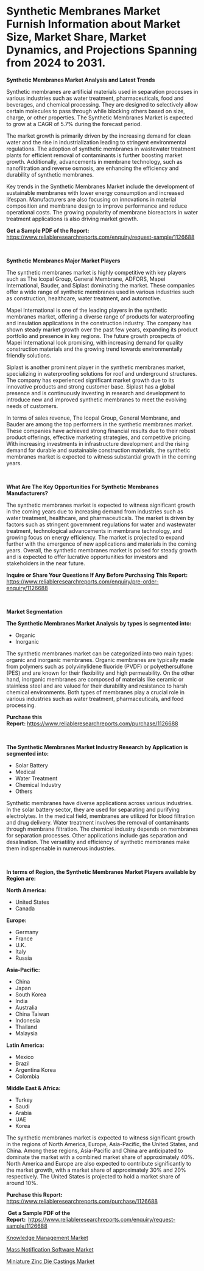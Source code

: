 <p><h1>Synthetic Membranes Market Furnish Information about Market Size, Market Share, Market Dynamics, and Projections Spanning from 2024 to 2031.</h1></p><p><strong>Synthetic Membranes Market Analysis and Latest Trends</strong></p>
<p><p>Synthetic membranes are artificial materials used in separation processes in various industries such as water treatment, pharmaceuticals, food and beverages, and chemical processing. They are designed to selectively allow certain molecules to pass through while blocking others based on size, charge, or other properties. The Synthetic Membranes Market is expected to grow at a CAGR of 5.7% during the forecast period.</p><p>The market growth is primarily driven by the increasing demand for clean water and the rise in industrialization leading to stringent environmental regulations. The adoption of synthetic membranes in wastewater treatment plants for efficient removal of contaminants is further boosting market growth. Additionally, advancements in membrane technology, such as nanofiltration and reverse osmosis, are enhancing the efficiency and durability of synthetic membranes.</p><p>Key trends in the Synthetic Membranes Market include the development of sustainable membranes with lower energy consumption and increased lifespan. Manufacturers are also focusing on innovations in material composition and membrane design to improve performance and reduce operational costs. The growing popularity of membrane bioreactors in water treatment applications is also driving market growth.</p></p>
<p><strong>Get a Sample PDF of the Report:&nbsp;</strong> <a href="https://www.reliableresearchreports.com/enquiry/request-sample/1126688">https://www.reliableresearchreports.com/enquiry/request-sample/1126688</a></p>
<p>&nbsp;</p>
<p><strong>Synthetic Membranes Major Market Players</strong></p>
<p><p>The synthetic membranes market is highly competitive with key players such as The Icopal Group, General Membrane, ADFORS, Mapei International, Bauder, and Siplast dominating the market. These companies offer a wide range of synthetic membranes used in various industries such as construction, healthcare, water treatment, and automotive.</p><p>Mapei International is one of the leading players in the synthetic membranes market, offering a diverse range of products for waterproofing and insulation applications in the construction industry. The company has shown steady market growth over the past few years, expanding its product portfolio and presence in key regions. The future growth prospects of Mapei International look promising, with increasing demand for quality construction materials and the growing trend towards environmentally friendly solutions.</p><p>Siplast is another prominent player in the synthetic membranes market, specializing in waterproofing solutions for roof and underground structures. The company has experienced significant market growth due to its innovative products and strong customer base. Siplast has a global presence and is continuously investing in research and development to introduce new and improved synthetic membranes to meet the evolving needs of customers.</p><p>In terms of sales revenue, The Icopal Group, General Membrane, and Bauder are among the top performers in the synthetic membranes market. These companies have achieved strong financial results due to their robust product offerings, effective marketing strategies, and competitive pricing. With increasing investments in infrastructure development and the rising demand for durable and sustainable construction materials, the synthetic membranes market is expected to witness substantial growth in the coming years.</p></p>
<p>&nbsp;</p>
<p><strong>What Are The Key Opportunities For Synthetic Membranes Manufacturers?</strong></p>
<p><p>The synthetic membranes market is expected to witness significant growth in the coming years due to increasing demand from industries such as water treatment, healthcare, and pharmaceuticals. The market is driven by factors such as stringent government regulations for water and wastewater treatment, technological advancements in membrane technology, and growing focus on energy efficiency. The market is projected to expand further with the emergence of new applications and materials in the coming years. Overall, the synthetic membranes market is poised for steady growth and is expected to offer lucrative opportunities for investors and stakeholders in the near future.</p></p>
<p><strong>Inquire or Share Your Questions If Any Before Purchasing This Report:</strong> <a href="https://www.reliableresearchreports.com/enquiry/pre-order-enquiry/1126688">https://www.reliableresearchreports.com/enquiry/pre-order-enquiry/1126688</a></p>
<p>&nbsp;</p>
<p><strong>Market Segmentation</strong></p>
<p><strong>The Synthetic Membranes Market Analysis by types is segmented into:</strong></p>
<p><ul><li>Organic</li><li>Inorganic</li></ul></p>
<p><p>The synthetic membranes market can be categorized into two main types: organic and inorganic membranes. Organic membranes are typically made from polymers such as polyvinylidene fluoride (PVDF) or polyethersulfone (PES) and are known for their flexibility and high permeability. On the other hand, inorganic membranes are composed of materials like ceramic or stainless steel and are valued for their durability and resistance to harsh chemical environments. Both types of membranes play a crucial role in various industries such as water treatment, pharmaceuticals, and food processing.</p></p>
<p><strong>Purchase this Report:&nbsp;</strong><a href="https://www.reliableresearchreports.com/purchase/1126688">https://www.reliableresearchreports.com/purchase/1126688</a></p>
<p>&nbsp;</p>
<p><strong>The Synthetic Membranes Market Industry Research by Application is segmented into:</strong></p>
<p><ul><li>Solar Battery</li><li>Medical</li><li>Water Treatment</li><li>Chemical Industry</li><li>Others</li></ul></p>
<p><p>Synthetic membranes have diverse applications across various industries. In the solar battery sector, they are used for separating and purifying electrolytes. In the medical field, membranes are utilized for blood filtration and drug delivery. Water treatment involves the removal of contaminants through membrane filtration. The chemical industry depends on membranes for separation processes. Other applications include gas separation and desalination. The versatility and efficiency of synthetic membranes make them indispensable in numerous industries.</p></p>
<p>&nbsp;</p>
<p><strong>In terms of Region, the Synthetic Membranes Market Players available by Region are:</strong></p>
<p>
    <p> <strong> North America: </strong>
        <ul>
            <li>United States</li>
            <li>Canada</li>
        </ul>
        </p> 
    <p> <strong> Europe: </strong>
        <ul>
            <li>Germany</li>
            <li>France</li>
            <li>U.K.</li>
            <li>Italy</li>
            <li>Russia</li>
        </ul>
        </p> 
    <p> <strong> Asia-Pacific: </strong>
        <ul>
            <li>China</li>
            <li>Japan</li>
            <li>South Korea</li>
            <li>India</li>
            <li>Australia</li>
            <li>China Taiwan</li>
            <li>Indonesia</li>
            <li>Thailand</li>
            <li>Malaysia</li>
        </ul>
        </p> 
    <p> <strong> Latin America: </strong>
        <ul>
            <li>Mexico</li>
            <li>Brazil</li>
            <li>Argentina Korea</li>
            <li>Colombia</li>
        </ul>
        </p> 
    <p> <strong> Middle East & Africa: </strong>
        <ul>
            <li>Turkey</li>
            <li>Saudi</li>
            <li>Arabia</li>
            <li>UAE</li>
            <li>Korea</li>
        </ul>
    </p>
    </p>
<p><p>The synthetic membranes market is expected to witness significant growth in the regions of North America, Europe, Asia-Pacific, the United States, and China. Among these regions, Asia-Pacific and China are anticipated to dominate the market with a combined market share of approximately 40%. North America and Europe are also expected to contribute significantly to the market growth, with a market share of approximately 30% and 20% respectively. The United States is projected to hold a market share of around 10%.</p></p>
<p><strong>Purchase this Report: </strong><a href="https://www.reliableresearchreports.com/purchase/1126688">https://www.reliableresearchreports.com/purchase/1126688</a></p>
<p>&nbsp;<strong>Get a Sample PDF of the Report:&nbsp;&nbsp;</strong><a href="https://www.reliableresearchreports.com/enquiry/request-sample/1126688">https://www.reliableresearchreports.com/enquiry/request-sample/1126688</a></p>
<p><strong></strong></p>
<p><p><a href="https://view.publitas.com/reportprime-1/knowledge-management-market-size-focuses-on-market-dynamics-in-depth-analysis-and-future-projections-of-its-market-forecasted-for-period-from-2023-to-2030/">Knowledge Management Market</a></p><p><a href="https://view.publitas.com/reportprime-1/mass-notification-software-market-furnish-information-about-market-size-market-share-market-dynamics-and-projections-spanning-from-2023-to-2030/">Mass Notification Software Market</a></p><p><a href="https://view.publitas.com/reportprime-1/miniature-zinc-die-castings-market-growth-market-trends-covid-19-impact-and-forecasts-for-period-from-2023-2030/">Miniature Zinc Die Castings Market</a></p></p>
